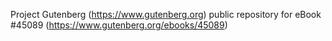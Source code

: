 Project Gutenberg (https://www.gutenberg.org) public repository for eBook #45089 (https://www.gutenberg.org/ebooks/45089)
